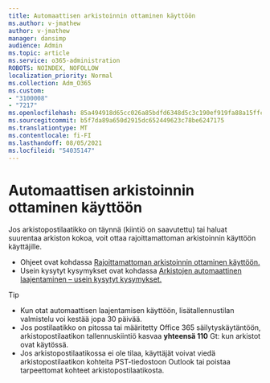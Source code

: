```yaml
---
title: Automaattisen arkistoinnin ottaminen käyttöön
ms.author: v-jmathew
author: v-jmathew
manager: dansimp
audience: Admin
ms.topic: article
ms.service: o365-administration
ROBOTS: NOINDEX, NOFOLLOW
localization_priority: Normal
ms.collection: Adm_O365
ms.custom:
- "3100008"
- "7217"
ms.openlocfilehash: 85a494918d65cc026a85bdfd6348d5c3c190ef919fa88a15ffcd4e7e790b8737
ms.sourcegitcommit: b5f7da89a650d2915dc652449623c78be6247175
ms.translationtype: MT
ms.contentlocale: fi-FI
ms.lasthandoff: 08/05/2021
ms.locfileid: "54035147"
---
```

# <a name="enable-auto-expanding-archiving"></a>Automaattisen arkistoinnin ottaminen käyttöön

Jos arkistopostilaatikko on täynnä (kiintiö on saavutettu) tai haluat suurentaa arkiston kokoa, voit ottaa rajoittamattoman arkistoinnin käyttöön käyttäjille.

- Ohjeet ovat kohdassa [Rajoittamattoman arkistoinnin ottaminen käyttöön.](https://docs.microsoft.com/office365/securitycompliance/enable-unlimited-archiving)
- Usein kysytyt kysymykset ovat kohdassa [Arkistojen automaattinen laajentaminen – usein kysytyt kysymykset.](https://blogs.technet.microsoft.com/exchange/2018/04/09/office-365-auto-expanding-archives-faq/)

> [!TIP]
>
> - Kun otat automaattisen laajentamisen käyttöön, lisätallennustilan valmistelu voi kestää jopa 30 päivää.
> - Jos postilaatikko on pitossa tai määritetty Office 365 säilytyskäytäntöön, arkistopostilaatikon tallennuskiintiö kasvaa **yhteensä 110** Gt: kun arkistot ovat käytössä.
> - Jos arkistopostilaatikossa ei ole tilaa, käyttäjät voivat [](https://support.office.com/article/Export-or-backup-email-contacts-and-calendar-to-an-Outlook-pst-file-14252b52-3075-4e9b-be4e-ff9ef1068f91) viedä arkistopostilaatikon kohteita PST-tiedostoon Outlook tai poistaa tarpeettomat kohteet arkistopostilaatikosta.
